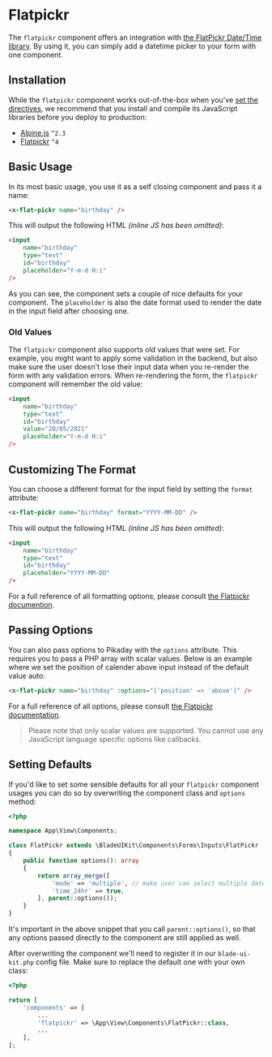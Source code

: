 # Flatpickr

The `flatpickr` component offers an integration with [the FlatPickr Date/Time library](https://flatpickr.js.org/). By using it, you can simply add a datetime picker to your form with one component.

## Installation

While the `flatpickr` component works out-of-the-box when you've [set the directives](/docs/{{version}}/installation#directives), we recommend that you install and compile its JavaScript libraries before you deploy to production:

- [Alpine.js](https://alpinejs.dev/essentials/installation) `^2.3`
- [Flatpickr](https://flatpickr.js.org/getting-started) `^4`

## Basic Usage

In its most basic usage, you use it as a self closing component and pass it a name:

```html
<x-flat-pickr name="birthday" />
```

This will output the following HTML *(inline JS has been omitted)*:

```html
<input
    name="birthday"
    type="text"
    id="birthday"
    placeholder="Y-m-d H:i"
/>
```

As you can see, the component sets a couple of nice defaults for your component. The `placeholder` is also the date format used to render the date in the input field after choosing one.

### Old Values

The `flatpickr` component also supports old values that were set. For example, you might want to apply some validation in the backend, but also make sure the user doesn't lose their input data when you re-render the form with any validation errors. When re-rendering the form, the `flatpickr` component will remember the old value:

```html
<input
    name="birthday"
    type="text"
    id="birthday"
    value="20/05/2021"
    placeholder="Y-m-d H:i"
/>
```

## Customizing The Format

You can choose a different format for the input field by setting the `format` attribute: 

```html
<x-flat-pickr name="birthday" format="YYYY-MM-DD" />
```

This will output the following HTML *(inline JS has been omitted)*:

```html
<input 
    name="birthday" 
    type="text" 
    id="birthday" 
    placeholder="YYYY-MM-DD" 
/>
```

For a full reference of all formatting options, please consult [the Flatpickr documention](https://flatpickr.js.org/formatting/).

## Passing Options

You can also pass options to Pikaday with the `options` attribute. This requires you to pass a PHP array with scalar values. Below is an example where we set the position of calender above input instead of the default value auto:

```html
<x-flat-pickr name="birthday" :options="['position' => 'above']" />
```

For a full reference of all options, please consult [the Flatpickr documentation](https://flatpickr.js.org/options/).

> Please note that only scalar values are supported. You cannot use any JavaScript language specific options like callbacks.

## Setting Defaults

If you'd like to set some sensible defaults for all your `flatpickr` component usages you can do so by overwriting the component class and `options` method:

```php
<?php

namespace App\View\Components;

class FlatPickr extends \BladeUIKit\Components\Forms\Inputs\FlatPickr
{
    public function options(): array
    {
        return array_merge([
            'mode' => 'multiple', // make user can select multiple dates
            'time_24hr' => true,
        ], parent::options());
    }
}
```

It's important in the above snippet that you call `parent::options()`, so that any options passed directly to the component are still applied as well. 

After overwriting the component we'll need to register it in our `blade-ui-kit.php` config file. Make sure to replace the default one with your own class:

```php
<?php

return [
    'components' => [
        ...
        'flatpickr' => \App\View\Components\FlatPickr::class,
        ...
    ],
];
```

